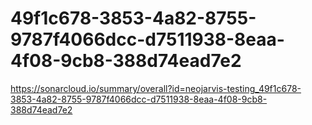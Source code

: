 # 49f1c678-3853-4a82-8755-9787f4066dcc-d7511938-8eaa-4f08-9cb8-388d74ead7e2
https://sonarcloud.io/summary/overall?id=neojarvis-testing_49f1c678-3853-4a82-8755-9787f4066dcc-d7511938-8eaa-4f08-9cb8-388d74ead7e2
